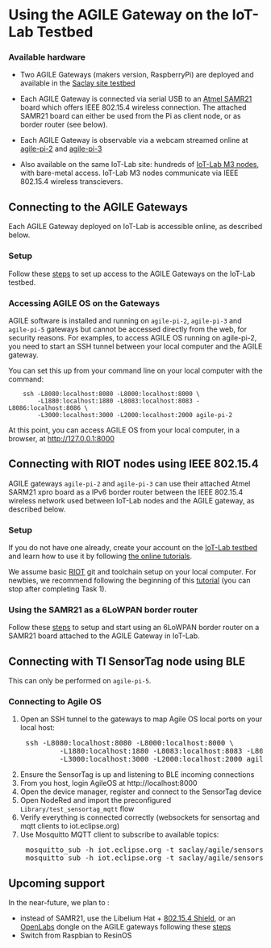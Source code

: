 # Using the AGILE Gateway on the IoT-Lab Testbed

### Available hardware

- Two AGILE Gateways (makers version, RaspberryPi) are deployed and available in the
[Saclay site testbed](https://www.iot-lab.info/deployment/saclay/)

- Each AGILE Gateway is connected via serial USB to an
[Atmel SAMR21](http://www.atmel.com/tools/atsamr21-xpro.aspx)
board which offers IEEE 802.15.4 wireless connection. The attached SAMR21 board
can either be used from the Pi as client node, or as border router (see below).

- Each AGILE Gateway is observable via a webcam streamed online at [agile-pi-2](http://demo-fit.saclay.inria.fr/agile-pi-2?action=stream)
and [agile-pi-3](http://demo-fit.saclay.inria.fr/agile-pi-3?action=stream)

- Also available on the same IoT-Lab site: hundreds of [IoT-Lab M3 nodes](https://www.iot-lab.info/hardware/m3/), with bare-metal access. 
IoT-Lab M3 nodes communicate via IEEE 802.15.4 wireless transcievers.

## Connecting to the AGILE Gateways

Each AGILE Gateway deployed on IoT-Lab is accessible online, as described below.

### Setup

Follow these [steps](https://github.com/Agile-IoT/AGILE-Testbed/wiki/Connecting-To-the-Agile-Gateways) to set up access to the AGILE Gateways on the IoT-Lab testbed.

### Accessing AGILE OS on the Gateways

AGILE software is installed and running on `agile-pi-2`, `agile-pi-3` and `agile-pi-5` gateways but cannot be
accessed directly from the web, for security reasons. 
For examples, to access AGILE OS running on agile-pi-2, you need to start an SSH tunnel
between your local computer and the AGILE gateway.

You can set this up from your command line on your local computer with the command:
```
    ssh -L8080:localhost:8080 -L8000:localhost:8000 \
        -L1880:localhost:1880 -L8083:localhost:8083 -L8086:localhost:8086 \
        -L3000:localhost:3000 -L2000:localhost:2000 agile-pi-2
```

At this point, you can access AGILE OS from your local computer, in a browser, at http://127.0.0.1:8000

## Connecting with RIOT nodes using IEEE 802.15.4

AGILE gateways `agile-pi-2` and `agile-pi-3` can use their attached Atmel SARM21 xpro board as a
IPv6 border router between the IEEE 802.15.4 wireless network used between IoT-Lab nodes and the
AGILE gateway, as described below.

### Setup

If you do not have one already, create your account on the
[IoT-Lab testbed](https://www.iot-lab.info/) and learn how to use it by
following [the online tutorials](https://www.iot-lab.info/tutorials/).

We assume basic [RIOT](http://riot-os.org) git and toolchain setup on your local computer.
For newbies, we recommend following the beginning of this [tutorial](https://github.com/RIOT-OS/Tutorials/blob/master/README.md) (you can stop after completing Task 1).

### Using the SAMR21 as a 6LoWPAN border router

Follow these [steps](https://github.com/Agile-IoT/AGILE-Testbed/wiki/6LoWPAN-Border-Router) to setup and start using an 6LoWPAN border router on a SAMR21 board
attached to the AGILE Gateway in IoT-Lab.

## Connecting with TI SensorTag node using BLE

This can only be performed on `agile-pi-5`.

### Connecting to Agile OS

1. Open an SSH tunnel to the gateways to map Agile OS local ports on your local host:
<pre>
    ssh -L8080:localhost:8080 -L8000:localhost:8000 \
            -L1880:localhost:1880 -L8083:localhost:8083 -L8086:localhost:8086 \
            -L3000:localhost:3000 -L2000:localhost:2000 agile-pi-5
</pre>
2. Ensure the SensorTag is up and listening to BLE incoming connections
3. From you host, login AgileOS at http://localhost:8000
4. Open the device manager, register and connect to the SensorTag device
5. Open NodeRed and import the preconfigured `Library/test_sensortag_mqtt` flow
6. Verify everything is connected correctly (websockets for sensortag and mqtt clients to iot.eclipse.org)
7. Use Mosquitto MQTT client to subscribe to available topics:
<pre>
    mosquitto_sub -h iot.eclipse.org -t saclay/agile/sensors/temperature
    mosquitto_sub -h iot.eclipse.org -t saclay/agile/sensors/humidity
</pre>

## Upcoming support

In the near-future, we plan to :
* instead of SAMR21, use the Libelium Hat + [802.15.4 Shield](https://www.cooking-hacks.com/xbee-pro-802-15-4-sma-module), or an [OpenLabs](http://openlabs.co/OSHW/Raspberry-Pi-802.15.4-radio) dongle
on the AGILE gateways following these [steps](https://github.com/RIOT-Makers/wpan-raspbian/wiki/Create-a-generic-Raspbian-image-with-6LoWPAN-support)
* Switch from Raspbian to ResinOS
